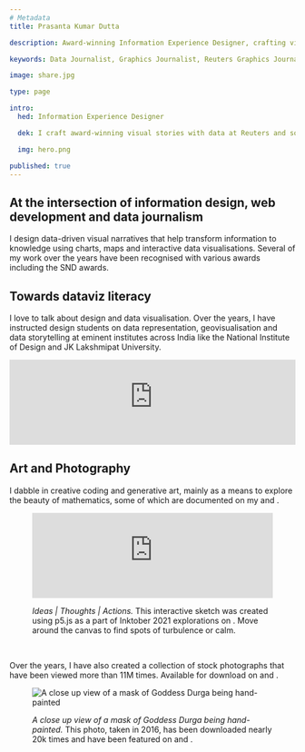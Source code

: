 ```yaml
---
# Metadata
title: Prasanta Kumar Dutta

description: Award-winning Information Experience Designer, crafting visual stories with data and solving problems in an aesthetically pleasing way.

keywords: Data Journalist, Graphics Journalist, Reuters Graphics Journalist, Data Visualisation Developer, Data Visualization Developer, Narrative Cartographer, User Interface Designer, User Experience Designer, Communication Designer, Data Storyteller, Information Designer, Graphic Designer, Art Director, User centered design, UX, UI, Data Artist, Web Designer, Web Developer, Front-end Web Developer, Photographer, Traveller, Creative writer, Electronics and Communication Engineer, National Institute of Design, National Institute of Technology Durgapur, Prasanta, PrasantaKrDutta, Prasanta Kumar Dutta, Prasanta KrDutta, pkddapacific, pkd.dapacific, pkd_da_pacific, daPacific.

image: share.jpg

type: page

intro:
  hed: Information Experience Designer

  dek: I craft award-winning visual stories with data at Reuters and solve problems in an aesthetically pleasing&nbsp;way.

  img: hero.png

published: true
---
```


<!-- Components -->
<script>
  import Container from '$lib/components/ui/Container/index.svelte';
  import RecentProjects from '$lib/components/custom/home/RecentProjects/index.svelte';
  import LinkButton from '$lib/components/ui/LinkButton/index.svelte';
  import Awards from '$lib/components/custom/home/Awards/index.svelte';
  import Testimonials from '$lib/components/custom/home/Testimonials/index.svelte';
  import BlogFeed from '$lib/components/custom/home/BlogFeed/index.svelte';
  import Shop from '$lib/components/custom/home/Shop/index.svelte';
</script>

<RecentProjects />

<Container width=md>

## At the intersection of information design, web development and data journalism

I design data-driven visual narratives that help transform information to knowledge using charts, maps and interactive data visualisations. Several of my work over the years have been recognised with various awards including the SND awards. <LinkButton label='Read&nbsp;more' url='about/' />

</Container>

<Awards />

<Container width=md>

## Towards dataviz literacy

I love to talk about design and data visualisation.
Over the years, I have instructed design students on data representation, geovisualisation and data storytelling at eminent institutes across India like the National Institute of Design and JK Lakshmipat University. <LinkButton label='See all talks and workshops' url='community/' />

<iframe loading="lazy" width="100%" style="aspect-ratio: var(--ratio-widescreen);" src="https://www.youtube-nocookie.com/embed/LAro9nJhCvM?controls=1" title="YouTube video of ProApp workshop on Data and Design by Prasanta" frameborder="0" allow="accelerometer; autoplay; clipboard-write; encrypted-media; gyroscope; picture-in-picture; web-share" allowfullscreen></iframe>

</Container>

<Testimonials/>

<Container  width=md>

## Art and Photography

I dabble in creative coding and generative art, mainly as a means to explore the beauty of mathematics, some of which are documented on my <LinkButton label='blog' url='https://medium.com/diarium-da-pacific' target=_blank /> and <LinkButton label='Instagram' url='https://www.instagram.com/thebongartista/' target=_blank />.

<figure>

<iframe loading="lazy" title="Interactive p5 sketch" frameborder="0" src="https://openprocessing.org/sketch/1051968/embed/" width="100%" style="aspect-ratio: var(--ratio-square);"></iframe>

<figcaption>

<em>Ideas | Thoughts | Actions.</em>  This interactive sketch was created using p5.js as a part of Inktober 2021 explorations on <LinkButton label='Openprocessing' target=_blank url='https://openprocessing.org/user/66773' />. Move around the canvas to find spots of turbulence or&nbsp;calm.

</figcaption>

</figure>

<Shop />

<br />

Over the years, I have also created a collection of stock photographs that have been viewed more than 11M times. Available for download on <LinkButton label='Unsplash' url='https://unsplash.com/@pkddapacific' target=_blank /> and  <LinkButton label='Pexels' url='https://www.pexels.com/@pkddapacific/' target=_blank />.

<figure>

![A close up view of a mask of Goddess Durga being hand-painted](https://images.pexels.com/photos/190589/pexels-photo-190589.jpeg?auto=compress&cs=tinysrgb&w=1260&h=750&dpr=1)

<figcaption>

<em>A close up view of a mask of Goddess Durga being hand-painted.</em> This photo, taken in 2016, has been downloaded nearly 20k times and have been featured on <LinkButton label='CNN' target=_blank url='https://sponsorcontent.cnn.com/edition/2018/more-to-incredible-india/' /> and <LinkButton label='Times Travel' target=_blank url='https://timesofindia.indiatimes.com/travel/destinations/what-makes-bengals-durga-puja-special/photostory/86833303.cms' />.

</figcaption>

</figure>

</Container>

<BlogFeed/>
